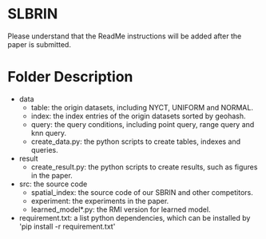 # SLBRIN
Please understand that the ReadMe instructions will be added after the paper is submitted.

# Folder Description
* data
  * table: the origin datasets, including NYCT, UNIFORM and NORMAL.
  * index: the index entries of the origin datasets sorted by geohash.
  * query: the query conditions, including point query, range query and knn query.
  * create_data.py: the python scripts to create tables, indexes and queries.
* result
  * create_result.py: the python scripts to create results, such as figures in the paper.
* src: the source code
  * spatial_index: the source code of our SBRIN and other competitors. 
  * experiment: the experiments in the paper.
  * learned_model*.py: the RMI version for learned model.
* requirement.txt: a list python dependencies, which can be installed by 'pip install -r requirement.txt'